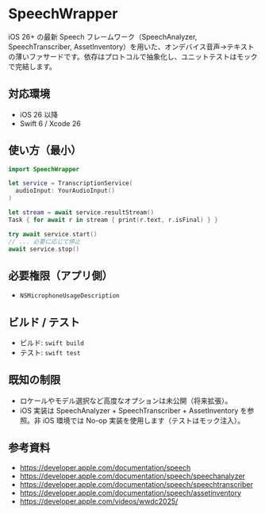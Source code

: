 # SpeechWrapper

iOS 26+ の最新 Speech フレームワーク（SpeechAnalyzer, SpeechTranscriber, AssetInventory）を用いた、オンデバイス音声→テキストの薄いファサードです。依存はプロトコルで抽象化し、ユニットテストはモックで完結します。

## 対応環境
- iOS 26 以降
- Swift 6 / Xcode 26

## 使い方（最小）
```swift
import SpeechWrapper

let service = TranscriptionService(
  audioInput: YourAudioInput()
)

let stream = await service.resultStream()
Task { for await r in stream { print(r.text, r.isFinal) } }

try await service.start()
// ... 必要に応じて停止
await service.stop()
```

## 必要権限（アプリ側）
- `NSMicrophoneUsageDescription`

## ビルド / テスト
- ビルド: `swift build`
- テスト: `swift test`

## 既知の制限
- ロケールやモデル選択など高度なオプションは未公開（将来拡張）。
- iOS 実装は SpeechAnalyzer + SpeechTranscriber + AssetInventory を参照。非 iOS 環境では No-op 実装を使用します（テストはモック注入）。

## 参考資料
- https://developer.apple.com/documentation/speech
- https://developer.apple.com/documentation/speech/speechanalyzer
- https://developer.apple.com/documentation/speech/speechtranscriber
- https://developer.apple.com/documentation/speech/assetinventory
- https://developer.apple.com/videos/wwdc2025/
